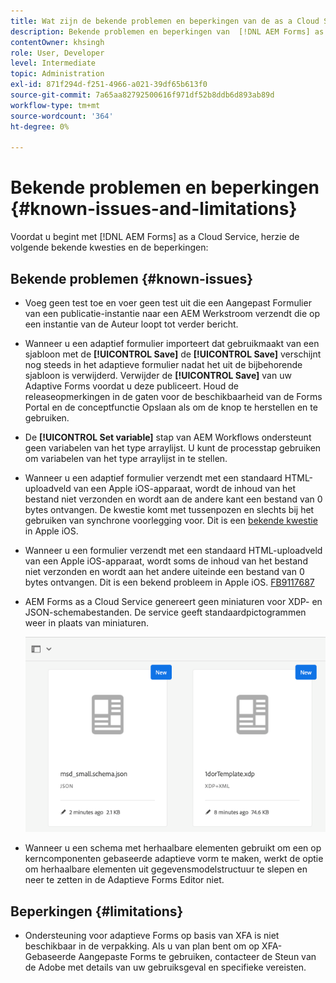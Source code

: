 ```yaml
---
title: Wat zijn de bekende problemen en beperkingen van de as a Cloud Service omgeving van AEM Forms?
description: Bekende problemen en beperkingen van  [!DNL AEM Forms] as a Cloud Service omgeving.
contentOwner: khsingh
role: User, Developer
level: Intermediate
topic: Administration
exl-id: 871f294d-f251-4966-a021-39df65b613f0
source-git-commit: 7a65aa82792500616f971df52b8ddb6d893ab89d
workflow-type: tm+mt
source-wordcount: '364'
ht-degree: 0%

---
```


# Bekende problemen en beperkingen {#known-issues-and-limitations}

Voordat u begint met [!DNL AEM Forms] as a Cloud Service, herzie de volgende bekende kwesties en de beperkingen:

## Bekende problemen {#known-issues}

* Voeg geen test toe en voer geen test uit die een Aangepast Formulier van een publicatie-instantie naar een AEM Werkstroom verzendt die op een instantie van de Auteur loopt tot verder bericht.

* Wanneer u een adaptief formulier importeert dat gebruikmaakt van een sjabloon met de **[!UICONTROL Save]** de **[!UICONTROL Save]** verschijnt nog steeds in het adaptieve formulier nadat het uit de bijbehorende sjabloon is verwijderd. Verwijder de **[!UICONTROL Save]** van uw Adaptive Forms voordat u deze publiceert. Houd de releaseopmerkingen in de gaten voor de beschikbaarheid van de Forms Portal en de conceptfunctie Opslaan als om de knop te herstellen en te gebruiken.

* De **[!UICONTROL Set variable]** stap van AEM Workflows ondersteunt geen variabelen van het type arraylijst. U kunt de processtap gebruiken om variabelen van het type arraylijst in te stellen.

* Wanneer u een adaptief formulier verzendt met een standaard HTML-uploadveld van een Apple iOS-apparaat, wordt de inhoud van het bestand niet verzonden en wordt aan de andere kant een bestand van 0 bytes ontvangen. De kwestie komt met tussenpozen en slechts bij het gebruiken van synchrone voorlegging voor. Dit is een [bekende kwestie](https://feedbackassistant.apple.com/feedback/9117687) in Apple iOS.

* Wanneer u een formulier verzendt met een standaard HTML-uploadveld van een Apple iOS-apparaat, wordt soms de inhoud van het bestand niet verzonden en wordt aan het andere uiteinde een bestand van 0 bytes ontvangen. Dit is een bekend probleem in Apple iOS. [FB9117687](https://feedbackassistant.apple.com/feedback/9117687)

* AEM Forms as a Cloud Service genereert geen miniaturen voor XDP- en JSON-schemabestanden. De service geeft standaardpictogrammen weer in plaats van miniaturen.

  ![Bekende uitgave van Forms-miniatuur](/help/forms/assets/forms-tumbnail-known-issue.png)

* Wanneer u een schema met herhaalbare elementen gebruikt om een op kerncomponenten gebaseerde adaptieve vorm te maken, werkt de optie om herhaalbare elementen uit gegevensmodelstructuur te slepen en neer te zetten in de Adaptieve Forms Editor niet.

## Beperkingen {#limitations}

* Ondersteuning voor adaptieve Forms op basis van XFA is niet beschikbaar in de verpakking. Als u van plan bent om op XFA-Gebaseerde Aangepaste Forms te gebruiken, contacteer de Steun van de Adobe met details van uw gebruiksgeval en specifieke vereisten.

